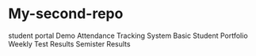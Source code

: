 # My-second-repo
student portal Demo
Attendance Tracking System
Basic Student Portfolio
Weekly Test Results
Semister Results
